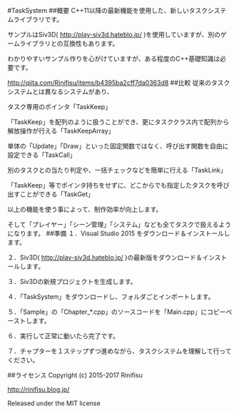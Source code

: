 #TaskSystem
##概要
C++11以降の最新機能を使用した、新しいタスクシステムライブラリです。

サンプルはSiv3D( http://play-siv3d.hateblo.jp/ )を使用していますが、別のゲームライブラリとの互換性もあります。

わかりやすいサンプル作りを心がけていますが、ある程度のC++基礎知識は必要です。

http://qiita.com/Rinifisu/items/b4395ba2cff7da0363d8
##比較
従来のタスクシステムとは異なるシステムがあり、

タスク専用のポインタ「TaskKeep」

「TaskKeep」を配列のように扱うことができ、更にタスククラス内で配列から解放操作が行える「TaskKeepArray」

単体の「Update」「Draw」といった固定関数ではなく、呼び出す関数を自由に設定できる「TaskCall」

別のタスクとの当たり判定や、一括チェックなどを簡単に行える「TaskLink」

「TaskKeep」等でポインタ持ちをせずに、どこからでも指定したタスクを呼び出すことができる「TaskGet」

以上の機能を使う事によって、制作効率が向上します。

そして「プレイヤー」「シーン管理」「システム」なども全てタスクで扱えるようになります。
##準備
１．Visual Studio 2015 をダウンロード＆インストールします。

２．Siv3D( http://play-siv3d.hateblo.jp/ )の最新版をダウンロード＆インストールします。

３．Siv3Dの新規プロジェクトを生成します。

４．「TaskSystem」をダウンロードし、フォルダごとインポートします。

５．「Sample」の「Chapter_*.cpp」のソースコードを「Main.cpp」にコピーペーストします。

６．実行して正常に動いたら完了です。

７．チャプターを１ステップずつ進めながら、タスクシステムを理解して行ってください。

##ライセンス
Copyright (c) 2015-2017 Rinifisu

http://rinifisu.blog.jp/

Released under the MIT license
